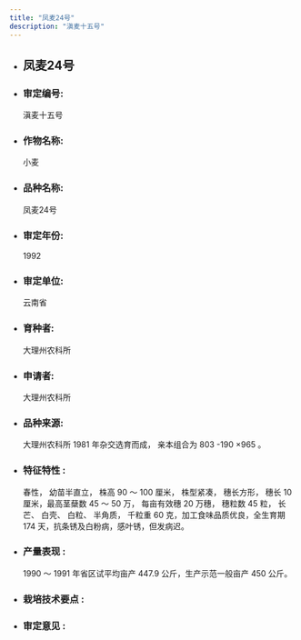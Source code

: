 ```yaml
---
title: "凤麦24号"
description: "滇麦十五号"
---
```

* ## 凤麦24号
* ###  审定编号:  
   滇麦十五号

*  ### 作物名称:  
   小麦

*   ###  品种名称: 
    凤麦24号

*   ### 审定年份: 
    1992

*   ### 审定单位:  
    云南省

*   ### 育种者:  
     大理州农科所 

*   ### 申请者:  
     大理州农科所 

*   ### 品种来源:  
     大理州农科所 1981 年杂交选育而成， 亲本组合为 803 -190 ×965 。 

*   ### 特征特性 : 
    春性， 幼苗半直立， 株高 90 ～ 100 厘米， 株型紧凑， 穗长方形， 穗长 10 厘米，最高茎蘖数 45 ～ 50 万， 每亩有效穗 20 万穗， 穗粒数 45 粒， 长芒、 白壳、 白粒、 半角质， 千粒重 60 克，加工食味品质优良，全生育期 174 天，抗条锈及白粉病，感叶锈，但发病迟。

*   ### 产量表现 : 
     1990 ～ 1991 年省区试平均亩产 447.9 公斤，生产示范一般亩产 450 公斤。

*   ### 栽培技术要点 : 
    

*   ### 审定意见 : 
    
